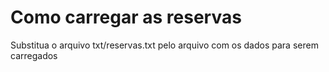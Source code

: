 # Como carregar as reservas

Substitua o arquivo txt/reservas.txt pelo arquivo com os dados para serem carregados
